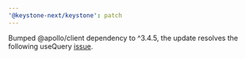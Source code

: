 ```yaml
---
'@keystone-next/keystone': patch
---
```


Bumped @apollo/client dependency to ^3.4.5, the update resolves the following useQuery [issue](https://github.com/keystonejs/keystone/issues/6254).